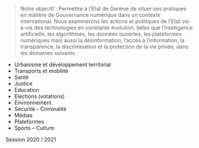 > Notre objectif : 
> Permettre à l’Etat de Genève de situer ses pratiques en matière de Gouvernance numérique dans un contexte international. 
> Nous examinerons les actions et politiques de l’Etat vis-à-vis des technologies en constante évolution, telles que 
> l'intelligence artificielle, les algorithmes, les données ouvertes, les plateformes numériques mais aussi la désinformation, 
> l’accès à l’information, la transparence, la discrimination et la protection de la vie privée, dans les domaines suivants :


* Urbanisme et développement territorial 
* Transports et mobilité
* Santé
* Justice
* Education
* Elections (votations)
* Environnement
* Sécurité - Criminalité
* Médias
* Plateformes
* Sports – Culture

Session 2020 / 2021
